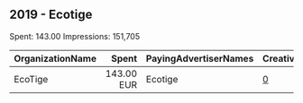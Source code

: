 ## 2019 - Ecotige 
Spent: 143.00
Impressions: 151,705

|OrganizationName|Spent|PayingAdvertiserNames|CreativeUrls|Impressions|Genders|AgeBrackets|CountryCodes|BillingAddresses|CandidateBallotInformation|
|:---|---:|:---|:---|---:|:---|:---|:---|:---|:---|
|EcoTige|143.00 EUR|Ecotige|[0](https://www.snap.com/political-ads/asset/3eb73d4616aa6c9a3a22a765b317c2d42b5b2e127c1eb11a3f3a26ecc3505f5a?mediaType=mp4)|151,705||18+|france|"Chemin las Ribas,Alénya,66200,FR"||
